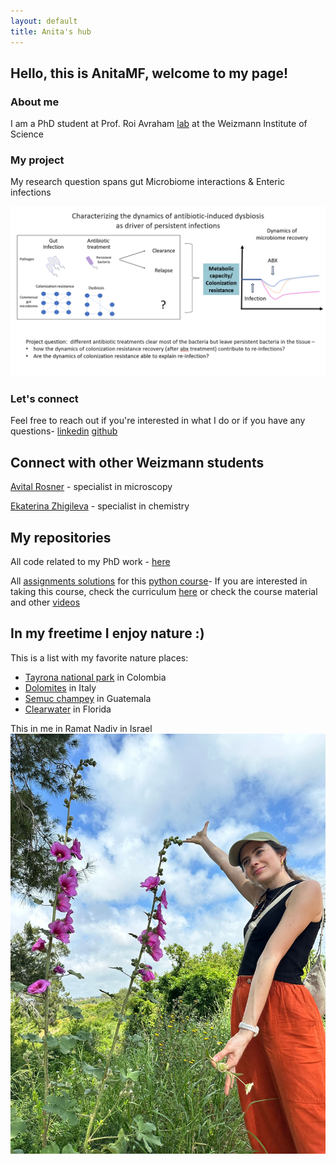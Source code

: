 ```yaml
---
layout: default
title: Anita's hub
---
```


## Hello, this is AnitaMF, welcome to my page!
### About me 
I am a PhD student at Prof. Roi Avraham [lab](https://www.weizmann.ac.il/dept/irb/avraham/avraham-lab-homepage) at the Weizmann Institute of Science 

### My project 
My research question spans gut Microbiome interactions & Enteric infections

![](/projectQuestion.PNG)

### Let's connect 
Feel free to reach out if you're interested in what I do or if you have any questions- [linkedin](https://www.linkedin.com/in/ana-mejia-fleisacher-546113290/) [github](https://github.com/AnitaMF/AnitaMF.github.io/)

## Connect with other Weizmann students 
[Avital Rosner](https://avitalrosner.github.io/) - specialist in microscopy 

[Ekaterina Zhigileva](https://katyazhi.github.io/) - specialist in chemistry 

## My repositories 
All code related to my PhD work - [here](https://github.com/AnitaMF/AnitaMF.github.io/)

All [assignments solutions](https://github.com/AnitaMF/python_assignments.github.io/) for this [python course](https://github.com/szabgab/wis-python-course-2024-04?tab=readme-ov-file/)- If you are interested in taking this course, check the curriculum [here](https://erez.weizmann.ac.il/apx/f?p=186:30:::NO::pid,pprev:14800,14473/) or check the course material and other [videos](https://www.youtube.com/@CodeMaven) 


## In my freetime I enjoy nature :) 
This is a list with my favorite nature places: 
- [Tayrona national park](https://theorangebackpack.nl/en/colombia_en/tayrona-national-park-map/) in Colombia 
- [Dolomites](https://www.britannica.com/place/Dolomites) in Italy
- [Semuc champey](https://www.istockphoto.com/photo/semuc-champey-natural-swimming-pools-guatemala-gm516411639-48288012) in Guatemala
- [Clearwater](https://thetravelbible.com/destinations-with-the-clearest-blue-water/) in Florida
  
This in me in Ramat Nadiv in Israel  
![](/MY_PIC.jpeg)
